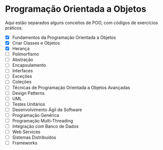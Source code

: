 # Programação Orientada a Objetos

Aqui estão separados alguns conceitos de POO, com códigos de exercícios práticos.

- [x] Fundamentos da Programação Orientada a Objetos
- [x] Criar Classes e Objetos
- [x] Herança
- [ ] Polimorfismo
- [ ] Abstração
- [ ] Encapsulamento
- [ ] Interfaces
- [ ] Exceções
- [ ] Coleções
- [ ] Técnicas de Programação Orientada a Objetos Avançadas
- [ ] Design Patterns
- [ ] UML
- [ ] Testes Unitários
- [ ] Desenvolvimento Ágil de Software
- [ ] Programação Genérica
- [ ] Programação Multi-Threading
- [ ] Integração com Banco de Dados
- [ ] Web Services
- [ ] Sistemas Distribuídos
- [ ] Frameworks